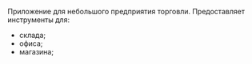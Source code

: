 Приложение для небольшого предприятия торговли.
Предоставляет инструменты для:
<ul>
    <li>склада;</li>
    <li>офиса;</li>
    <li>магазина;</li>
</ul>
